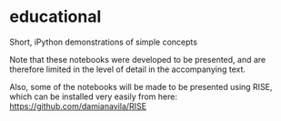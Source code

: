 # educational
Short, iPython demonstrations of simple concepts

Note that these notebooks were developed to be presented, and are therefore limited in the level of detail in the accompanying text.

Also, some of the notebooks will be made to be presented using RISE, which can be installed very easily from here: https://github.com/damianavila/RISE